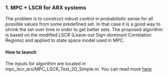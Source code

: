 ### 1. MPC + LSCR for ARX systems

The problem is to construct robust control in
probabilistic sense for all possible values from some predefined
set. In that case it is a good way to shrink the set over time
in order to get better sets. The proposed algorithm is based
on the modified LSCR (Leave-out Sign-dominant Correlation
Regions) and applied to state space model used in MPC.

#### How to launch

The inputs for algorithm are located in mpc_lscr_arx/MPC_LSCR_Test_2D_Simple.m. You can read more [here](https://github.com/alexkalmuk/sysid-sandbox/wiki/Launching-MPC-LSRC-example)
